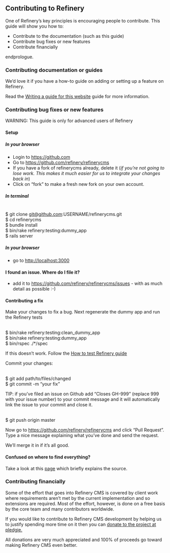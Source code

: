 Contributing to Refinery
------------------------

One of Refinery’s key principles is encouraging people to contribute.
This guide will show you how to:

-   Contribute to the documentation (such as this guide)
-   Contribute bug fixes or new features
-   Contribute financially

endprologue.

### Contributing documentation or guides

We’d love it if you have a how-to guide on adding or setting up a
feature on Refinery.

Read the [Writing a guide for this
website](/guides/writing-a-guide-for-this-website) guide for more
information.

### Contributing bug fixes or new features

WARNING: This guide is only for advanced users of Refinery

#### Setup

##### In your browser

-   Login to <https://github.com>
-   Go to <https://github.com/refinery/refinerycms>
-   If you have a fork of refinerycms already, delete it (*if you’re not
    going to lose work. This makes it much easier for us to integrate
    your changes back in*)
-   Click on “fork” to make a fresh new fork on your own account.

##### In terminal

<shell>\
\$ git clone git@github.com:USERNAME/refinerycms.git\
\$ cd refinerycms\
\$ bundle install\
\$ bin/rake refinery:testing:dummy\_app\
\$ rails server\
</shell>

##### In your browser

-   go to <http://localhost:3000>

#### I found an issue. Where do I file it?

-   add it to <https://github.com/refinery/refinerycms/issues> - with as
    much detail as possible :-)

#### Contributing a fix

Make your changes to fix a bug. Next regenerate the dummy app and run
the Refinery tests

<shell>\
\$ bin/rake refinery:testing:clean\_dummy\_app\
\$ bin/rake refinery:testing:dummy\_app\
\$ bin/rspec ./\*/spec\
</shell>

If this doesn’t work. Follow the [How to test Refinery
guide](/guides/testing)

Commit your changes:

<shell>\
\$ git add path/to/files/changed\
\$ git commit -m “your fix”\
</shell>

TIP: if you’ve filed an issue on Github add “Closes GH-999” (replace 999
with your issue number) to your commit message and it will automatically
link the issue to your commit and close it.

<shell>\
\$ git push origin master\
</shell>

Now go to <https://github.com/refinery/refinerycms> and click “Pull
Request”. Type a nice message explaining what you’ve done and send the
request.

We’ll merge it in if it’s all good.

#### Confused on where to find everything?

Take a look at this
[page](https://github.com/refinery/refinerycms/wiki/Begin-Developing)
which briefly explains the source.

### Contributing financially

Some of the effort that goes into Refinery CMS is covered by client work
where requirements aren’t met by the current implementation and so
extensions are required. Most of the effort, however, is done on a free
basis by the core team and many contributors worldwide.

If you would like to contribute to Refinery CMS development by helping
us to justify spending more time on it then you can [donate to the
project at pledgie.](http://pledgie.com/campaigns/8431)

All donations are very much appreciated and 100% of proceeds go toward
making Refinery CMS even better.
